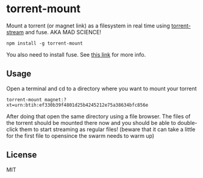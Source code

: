 # torrent-mount

Mount a torrent (or magnet link) as a filesystem in real time using [torrent-stream](https://github.com/mafintosh/torrent-stream) and fuse. AKA MAD SCIENCE!

	npm install -g torrent-mount

You also need to install fuse. See [this link](https://github.com/bcle/fuse4js#requirements) for more info.

## Usage

Open a terminal and cd to a directory where you want to mount your torrent

	torrent-mount magnet:?xt=urn:btih:ef330b39f4801d25b4245212e75a38634bfc856e

After doing that open the same directory using a file browser.
The files of the torrent should be mounted there now and you should be able to double-click them to start streaming as regular files! (beware that it can take a little for the first file to opensince the swarm needs to warm up)

## License

MIT